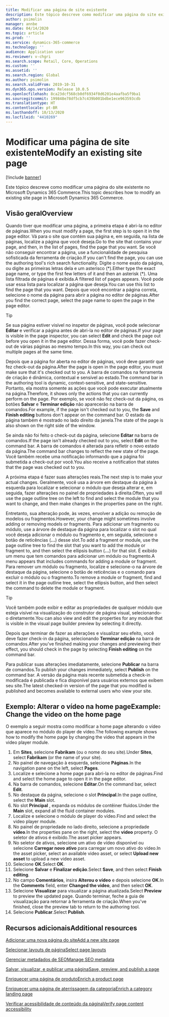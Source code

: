 ```yaml
---
title: Modificar uma página de site existente
description: Este tópico descreve como modificar uma página do site existente no Microsoft Dynamics 365 Commerce.
author: psimolin
manager: annbe
ms.date: 04/14/2020
ms.topic: article
ms.prod: ''
ms.service: dynamics-365-commerce
ms.technology: ''
audience: Application user
ms.reviewer: v-chgri
ms.search.scope: Retail, Core, Operations
ms.custom: ''
ms.assetid: ''
ms.search.region: Global
ms.author: psimolin
ms.search.validFrom: 2019-10-31
ms.dyn365.ops.version: Release 10.0.5
ms.openlocfilehash: 8ca23dcf568cb0df6934f0d6201e4aafba5f9ba1
ms.sourcegitcommit: 199848e78df5cb7c439b001bdbe1ece963593cdb
ms.translationtype: HT
ms.contentlocale: pt-BR
ms.lasthandoff: 10/13/2020
ms.locfileid: "4410269"
---
```

# <a name="modify-an-existing-site-page"></a><span data-ttu-id="55d4d-103">Modificar uma página de site existente</span><span class="sxs-lookup"><span data-stu-id="55d4d-103">Modify an existing site page</span></span>


[!include [banner](includes/banner.md)]

<span data-ttu-id="55d4d-104">Este tópico descreve como modificar uma página do site existente no Microsoft Dynamics 365 Commerce.</span><span class="sxs-lookup"><span data-stu-id="55d4d-104">This topic describes how to modify an existing site page in Microsoft Dynamics 365 Commerce.</span></span>

## <a name="overview"></a><span data-ttu-id="55d4d-105">Visão geral</span><span class="sxs-lookup"><span data-stu-id="55d4d-105">Overview</span></span>

<span data-ttu-id="55d4d-106">Quando tiver que modificar uma página, a primeira etapa é abri-la no editor de páginas.</span><span class="sxs-lookup"><span data-stu-id="55d4d-106">When you must modify a page, the first step is to open it in the page editor.</span></span> <span data-ttu-id="55d4d-107">Vá para o site que contém sua página e, em seguida, na lista de páginas, localize a página que você deseja.</span><span class="sxs-lookup"><span data-stu-id="55d4d-107">Go to the site that contains your page, and then, in the list of pages, find the page that you want.</span></span> <span data-ttu-id="55d4d-108">Se você não conseguir encontrar a página, use a funcionalidade de pesquisa sofisticada da ferramenta de criação.</span><span class="sxs-lookup"><span data-stu-id="55d4d-108">If you can't find the page, you can use the authoring tool's rich search functionality.</span></span> <span data-ttu-id="55d4d-109">Digite o nome exato da página, ou digite as primeiras letras dela e um asterisco (\*).</span><span class="sxs-lookup"><span data-stu-id="55d4d-109">Either type the exact page name, or type the first few letters of it and then an asterisk (\*).</span></span> <span data-ttu-id="55d4d-110">Uma lista filtrada de páginas é exibida.</span><span class="sxs-lookup"><span data-stu-id="55d4d-110">A filtered list of pages appears.</span></span> <span data-ttu-id="55d4d-111">Você pode usar essa lista para localizar a página que deseja.</span><span class="sxs-lookup"><span data-stu-id="55d4d-111">You can use this list to find the page that you want.</span></span> <span data-ttu-id="55d4d-112">Depois que você encontrar a página correta, selecione o nome da página para abrir a página no editor de páginas.</span><span class="sxs-lookup"><span data-stu-id="55d4d-112">After you find the correct page, select the page name to open the page in the page editor.</span></span>

> [!TIP]
> <span data-ttu-id="55d4d-113">Se sua página estiver visível no inspetor de páginas, você pode selecionar **Editar** e verificar a página antes de abri-la no editor de páginas.</span><span class="sxs-lookup"><span data-stu-id="55d4d-113">If your page is visible in the page inspector, you can select **Edit** and check the page out before you open it in the page editor.</span></span> <span data-ttu-id="55d4d-114">Dessa forma, você pode fazer check-out de várias páginas ao mesmo tempo.</span><span class="sxs-lookup"><span data-stu-id="55d4d-114">In this way, you can check out multiple pages at the same time.</span></span>

<span data-ttu-id="55d4d-115">Depois que a página for aberta no editor de páginas, você deve garantir que fez check-out da página.</span><span class="sxs-lookup"><span data-stu-id="55d4d-115">After the page is open in the page editor, you must make sure that it's checked out to you.</span></span> <span data-ttu-id="55d4d-116">A barra de comandos na ferramenta de criação é dinâmica, contextual e sensível ao estado.</span><span class="sxs-lookup"><span data-stu-id="55d4d-116">The command bar in the authoring tool is dynamic, context-sensitive, and state-sensitive.</span></span> <span data-ttu-id="55d4d-117">Portanto, ela mostra somente as ações que você pode executar atualmente na página.</span><span class="sxs-lookup"><span data-stu-id="55d4d-117">Therefore, it shows only the actions that you can currently perform on the page.</span></span> <span data-ttu-id="55d4d-118">Por exemplo, se você não fez check-out da página, os botões **Salvar** e **Terminar edição** não aparecerão na barra de comandos.</span><span class="sxs-lookup"><span data-stu-id="55d4d-118">For example, if the page isn't checked out to you, the **Save** and **Finish editing** buttons don't appear on the command bar.</span></span> <span data-ttu-id="55d4d-119">O estado da página também é mostrado no lado direito da janela.</span><span class="sxs-lookup"><span data-stu-id="55d4d-119">The state of the page is also shown on the right side of the window.</span></span>

<span data-ttu-id="55d4d-120">Se ainda não foi feito o check-out da página, selecione **Editar** na barra de comandos.</span><span class="sxs-lookup"><span data-stu-id="55d4d-120">If the page isn't already checked out to you, select **Edit** on the command bar.</span></span> <span data-ttu-id="55d4d-121">A barra de comandos é alterada para refletir o novo estado da página.</span><span class="sxs-lookup"><span data-stu-id="55d4d-121">The command bar changes to reflect the new state of the page.</span></span> <span data-ttu-id="55d4d-122">Você também recebe uma notificação informando que a página foi submetida a check-out por você.</span><span class="sxs-lookup"><span data-stu-id="55d4d-122">You also receive a notification that states that the page was checked out to you.</span></span>

<span data-ttu-id="55d4d-123">A próxima etapa é fazer suas alterações reais.</span><span class="sxs-lookup"><span data-stu-id="55d4d-123">The next step is to make your actual changes.</span></span> <span data-ttu-id="55d4d-124">Geralmente, você usa a árvore em destaque da página à esquerda para localizar e selecionar o módulo que deseja alterar e, em seguida, fazer alterações no painel de propriedades à direita.</span><span class="sxs-lookup"><span data-stu-id="55d4d-124">Often, you will use the page outline tree on the left to find and select the module that you want to change, and then make changes in the properties pane on the right.</span></span> 

<span data-ttu-id="55d4d-125">Entretanto, sua alteração pode, às vezes, envolver a adição ou remoção de modelos ou fragmentos.</span><span class="sxs-lookup"><span data-stu-id="55d4d-125">However, your change might sometimes involve adding or removing models or fragments.</span></span> <span data-ttu-id="55d4d-126">Para adicionar um fragmento ou módulo, use a árvore de destaque da página para localizar o slot no qual você deseja adicionar o módulo ou fragmento e, em seguida, selecione o botão de reticências (**...**) desse slot.</span><span class="sxs-lookup"><span data-stu-id="55d4d-126">To add a fragment or module, use the page outline tree to find the slot that you want to add the module or fragment to, and then select the ellipsis button (**...**) for that slot.</span></span> <span data-ttu-id="55d4d-127">É exibido um menu que tem comandos para adicionar um módulo ou fragmento.</span><span class="sxs-lookup"><span data-stu-id="55d4d-127">A menu appears that includes commands for adding a module or fragment.</span></span> <span data-ttu-id="55d4d-128">Para remover um módulo ou fragmento, localize e selecione-o na árvore de destaque da página, selecione o botão de reticências e o comando para excluir o módulo ou o fragmento.</span><span class="sxs-lookup"><span data-stu-id="55d4d-128">To remove a module or fragment, find and select it in the page outline tree, select the ellipsis button, and then select the command to delete the module or fragment.</span></span>

> [!TIP]
> <span data-ttu-id="55d4d-129">Você também pode exibir e editar as propriedades de qualquer módulo que esteja visível na visualização do construtor de página visual, selecionando-o diretamente.</span><span class="sxs-lookup"><span data-stu-id="55d4d-129">You can also view and edit the properties for any module that is visible in the visual page builder preview by selecting it directly.</span></span>

<span data-ttu-id="55d4d-130">Depois que terminar de fazer as alterações e visualizar seu efeito, você deve fazer check-in da página, selecionando **Terminar edição** na barra de comandos.</span><span class="sxs-lookup"><span data-stu-id="55d4d-130">After you've finished making your changes and previewing their effect, you should check in the page by selecting **Finish editing** on the command bar.</span></span> 

<span data-ttu-id="55d4d-131">Para publicar suas alterações imediatamente, selecione **Publicar** na barra de comandos.</span><span class="sxs-lookup"><span data-stu-id="55d4d-131">To publish your changes immediately, select **Publish** on the command bar.</span></span> <span data-ttu-id="55d4d-132">A versão da página mais recente submetida a check-in modificada é publicada e fica disponível para usuários externos que exibem seu site.</span><span class="sxs-lookup"><span data-stu-id="55d4d-132">The latest checked-in version of the page that you modified is published and becomes available to external users who view your site.</span></span> 

## <a name="example-change-the-video-on-the-home-page"></a><span data-ttu-id="55d4d-133">Exemplo: Alterar o vídeo na home page</span><span class="sxs-lookup"><span data-stu-id="55d4d-133">Example: Change the video on the home page</span></span>

<span data-ttu-id="55d4d-134">O exemplo a seguir mostra como modificar a home page alterando o vídeo que aparece no módulo do player de vídeo.</span><span class="sxs-lookup"><span data-stu-id="55d4d-134">The following example shows how to modify the home page by changing the video that appears in the video player module.</span></span>

1. <span data-ttu-id="55d4d-135">Em **Sites**, selecione **Fabrikam** (ou o nome do seu site).</span><span class="sxs-lookup"><span data-stu-id="55d4d-135">Under **Sites**, select **Fabrikam** (or the name of your site).</span></span>
1. <span data-ttu-id="55d4d-136">No painel de navegação à esquerda, selecione **Páginas**.</span><span class="sxs-lookup"><span data-stu-id="55d4d-136">In the navigation pane on the left, select **Pages**.</span></span>
1. <span data-ttu-id="55d4d-137">Localize e selecione a home page para abri-la no editor de páginas.</span><span class="sxs-lookup"><span data-stu-id="55d4d-137">Find and select the home page to open it in the page editor.</span></span>
1. <span data-ttu-id="55d4d-138">Na barra de comandos, selecione **Editar**.</span><span class="sxs-lookup"><span data-stu-id="55d4d-138">On the command bar, select **Edit**.</span></span>
1. <span data-ttu-id="55d4d-139">No destaque da página, selecione o slot **Principal**.</span><span class="sxs-lookup"><span data-stu-id="55d4d-139">In the page outline, select the **Main** slot.</span></span>
1. <span data-ttu-id="55d4d-140">No slot **Principal** , expanda os módulos de contêiner fluidos.</span><span class="sxs-lookup"><span data-stu-id="55d4d-140">Under the **Main** slot, expand all the fluid container modules.</span></span>
1. <span data-ttu-id="55d4d-141">Localize e selecione o módulo de player do vídeo.</span><span class="sxs-lookup"><span data-stu-id="55d4d-141">Find and select the video player module.</span></span>
1. <span data-ttu-id="55d4d-142">No painel de propriedade no lado direito, selecione a propriedade **vídeo**.</span><span class="sxs-lookup"><span data-stu-id="55d4d-142">In the properties pane on the right, select the **video** property.</span></span> <span data-ttu-id="55d4d-143">O seletor de ativos é exibido.</span><span class="sxs-lookup"><span data-stu-id="55d4d-143">The asset picker appears.</span></span>
1. <span data-ttu-id="55d4d-144">No seletor de ativos, selecione um ativo de vídeo disponível ou selecione **Carregar novo ativo** para carregar um novo ativo do vídeo.</span><span class="sxs-lookup"><span data-stu-id="55d4d-144">In the asset picker, select an available video asset, or select **Upload new asset** to upload a new video asset.</span></span>
1. <span data-ttu-id="55d4d-145">Selecione **OK**.</span><span class="sxs-lookup"><span data-stu-id="55d4d-145">Select **OK**.</span></span>
1. <span data-ttu-id="55d4d-146">Selecione **Salvar** e **Finalizar edição**.</span><span class="sxs-lookup"><span data-stu-id="55d4d-146">Select **Save**, and then select **Finish editing**.</span></span>
1. <span data-ttu-id="55d4d-147">No campo **Comentários**, insira **Alterou o vídeo** e depois selecione **OK**.</span><span class="sxs-lookup"><span data-stu-id="55d4d-147">In the **Comments** field, enter **Changed the video**, and then select **OK**.</span></span>
1. <span data-ttu-id="55d4d-148">Selecione **Visualizar** para visualizar a página atualizada.</span><span class="sxs-lookup"><span data-stu-id="55d4d-148">Select **Preview** to preview the updated page.</span></span> <span data-ttu-id="55d4d-149">Quando terminar, feche a guia de visualização para retornar à ferramenta de criação.</span><span class="sxs-lookup"><span data-stu-id="55d4d-149">When you've finished, close the preview tab to return to the authoring tool.</span></span>
1. <span data-ttu-id="55d4d-150">Selecione **Publicar**.</span><span class="sxs-lookup"><span data-stu-id="55d4d-150">Select **Publish**.</span></span>

## <a name="additional-resources"></a><span data-ttu-id="55d4d-151">Recursos adicionais</span><span class="sxs-lookup"><span data-stu-id="55d4d-151">Additional resources</span></span>

[<span data-ttu-id="55d4d-152">Adicionar uma nova página do site</span><span class="sxs-lookup"><span data-stu-id="55d4d-152">Add a new site page</span></span>](add-new-page.md)

[<span data-ttu-id="55d4d-153">Selecionar layouts de página</span><span class="sxs-lookup"><span data-stu-id="55d4d-153">Select page layouts</span></span>](select-page-layouts.md)

[<span data-ttu-id="55d4d-154">Gerenciar metadados de SEO</span><span class="sxs-lookup"><span data-stu-id="55d4d-154">Manage SEO metadata</span></span>](manage-seo-metadata.md)

[<span data-ttu-id="55d4d-155">Salvar, visualizar, e publicar uma página</span><span class="sxs-lookup"><span data-stu-id="55d4d-155">Save, preview, and publish a page</span></span>](save-preview-publish-page.md)

[<span data-ttu-id="55d4d-156">Enriquecer uma página de produto</span><span class="sxs-lookup"><span data-stu-id="55d4d-156">Enrich a product page</span></span>](enrich-product-page.md)

[<span data-ttu-id="55d4d-157">Enriquecer uma página de aterrissagem da categoria</span><span class="sxs-lookup"><span data-stu-id="55d4d-157">Enrich a category landing page</span></span>](enrich-category-page.md)

[<span data-ttu-id="55d4d-158">Verificar acessibilidade de conteúdo da página</span><span class="sxs-lookup"><span data-stu-id="55d4d-158">Verify page content accessibility</span></span>](verify-accessibility.md)
